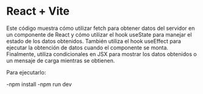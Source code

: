 # React + Vite

Este código muestra cómo utilizar fetch para obtener datos del servidor en un componente de React y cómo utilizar el hook useState para manejar el estado de los datos obtenidos. También utiliza el hook useEffect para ejecutar la obtención de datos cuando el componente se monta. Finalmente, utiliza condicionales en JSX para mostrar los datos obtenidos o un mensaje de carga mientras se obtienen.

Para ejecutarlo:

-npm install
-npm run dev
